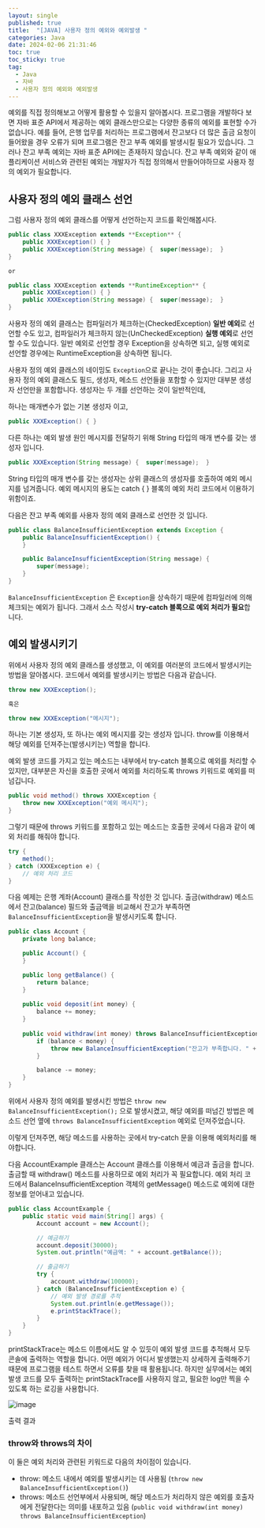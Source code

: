 ```yaml
---
layout: single
published: true
title:  "[JAVA] 사용자 정의 예외와 예외발생 "
categories: Java
date: 2024-02-06 21:31:46
toc: true
toc_sticky: true
tag:   
  - Java
  - 자바
  - 사용자 정의 예외와 예외발생
---
```


예외를 직접 정의해보고 어떻게 활용할 수 있을지 알아봅시다. 
프로그램을 개발하다 보면 자바 표준 API에서 제공하는 예외 클래스만으로는 다양한 종류의 예외를 표현할 수가 없습니다. 예를 들어, 은행 업무를 처리하는 프로그램에서 잔고보다 더 많은 출금 요청이 들어왔을 경우 오류가 되며 프로그램은 잔고 부족 예외를 발생시킬 필요가 있습니다. 그러나 잔고 부족 예외는 자바 표준 API에는 존재하지 않습니다. 잔고 부족 예외와 같이 애플리케이션 서비스와 관련된 예외는 개발자가 직접 정의해서 만들어야하므로 사용자 정의 예외가 필요합니다. 

## 사용자 정의 예외 클래스 선언

그럼 사용자 정의 예외 클래스를 어떻게 선언하는지 코드를 확인해봅시다.

```java
public class XXXException extends **Exception** { 
	public XXXException() { }
	public XXXException(String message) {  super(message);  }
}

or 

public class XXXException extends **RuntimeException** {
	public XXXException() { }
	public XXXException(String message) {  super(message);  }
}
```

사용자 정의 예외 클래스는 컴파일러가 체크하는(CheckedException) **일반 예외**로 선언할 수도 있고, 컴파일러가 체크하지 않는(UnCheckedException) **실행 예외**로 선언할 수도 있습니다. 일반 예외로 선언할 경우 Exception을 상속하면 되고, 실행 예외로 선언할 경우에는 RuntimeException을 상속하면 됩니다. 

사용자 정의 예외 클래스의 네이밍도 `Exception`으로 끝나는 것이 좋습니다. 그리고 사용자 정의 예외 클래스도 필드, 생성자, 메소드 선언들을 포함할 수 있지만 대부분 생성자 선언만을 포함합니다. 생성자는 두 개를 선언하는 것이 일반적인데, 

하나는 매개변수가 없는 기본 생성자 이고, 

```java
public XXXException() { }
```

다른 하나는 예외 발생 원인 메시지를 전달하기 위해 String 타입의 매개 변수를 갖는 생성자 입니다. 

```java
public XXXException(String message) {  super(message);  }
```

String 타입의 매개 변수를 갖는 생성자는 상위 클래스의 생성자를 호출하여 예외 메시지를 넘겨줍니다. 예외 메시지의 용도는 catch { } 블록의 예외 처리 코드에서 이용하기 위함이죠. 

다음은 잔고 부족 예외를 사용자 정의 예외 클래스로 선언한 것 입니다.

```java
public class BalanceInsufficientException extends Exception {
	public BalanceInsufficientException() {
	}

	public BalanceInsufficientException(String message) {
		super(message);
	}
}
```

`BalanceInsufficientException` 은 `Exception`을 상속하기 때문에 컴파일러에 의해 체크되는 예외가 됩니다. 그래서 소스 작성시 **try-catch 블록으로 예외 처리가 필요**합니다. 

## 예외 발생시키기

위에서 사용자 정의 예외 클래스를 생성했고, 이 예외를 여러분의 코드에서 발생시키는 방법을 알아봅시다. 
코드에서 예외를 발생시키는 방법은 다음과 같습니다.

```java
throw new XXXException();

혹은

throw new XXXException("메시지");
```

하나는 기본 생성자, 또 하나는 예외 메시지를 갖는 생성자 입니다. throw를 이용해서 해당 예외를 던져주는(발생시키는) 역할을 합니다. 

예외 발생 코드를 가지고 있는 메소드는 내부에서 try-catch 블록으로 예외를 처리할 수 있지만, 대부분은 자신을 호출한 곳에서 예외를 처리하도록 throws 키워드로 예외를 떠넘깁니다. 

```java
public void method() throws XXXException {
	throw new XXXException("예외 메시지");
}
```

그렇기 때문에 throws 키워드를 포함하고 있는 메소드는 호출한 곳에서 다음과 같이 예외 처리를 해줘야 합니다.

```java
try {
	method();
} catch (XXXException e) {
	// 예외 처리 코드
}
```

다음 예제는 은행 계좌(Account) 클래스를 작성한 것 입니다. 출금(withdraw) 메소드에서 잔고(balance) 필드와 출금액을 비교해서 잔고가 부족하면 `BalanceInsufficientException`을 발생시키도록 합니다. 

```java
public class Account {
	private long balance;

	public Account() {
	}

	public long getBalance() {
		return balance;
	}
	
	public void deposit(int money) {
		balance += money;
	}
	
	public void withdraw(int money) throws BalanceInsufficientException { // 사용자 정의 예외 떠넘기기
		if (balance < money) {
			throw new BalanceInsufficientException("잔고가 부족합니다. " + (balance - money) + " 부족함");  // 사용자 정의 예외 발생 
		}

		balance -= money;
	}
}
```

위에서 사용자 정의 예외를 발생시킨 방법은 `throw new BalanceInsufficientException();` 으로 발생시켰고, 해당 예외를 떠넘긴 방법은 메소드 선언 옆에 `throws BalanceInsufficientException` 예외로 던져주었습니다. 

이렇게 던져주면, 해당 메소드를 사용하는 곳에서 try-catch 문을 이용해 예외처리를 해야합니다. 

다음 AccountExample 클래스는 Account 클래스를 이용해서 예금과 출금을 합니다. 출금할 때 withdraw() 메소드를 사용하므로 예외 처리가 꼭 필요합니다. 
예외 처리 코드에서 BalanceInsufficientException 객체의 getMessage() 메소드로 예외에 대한 정보를 얻어내고 있습니다. 

```java
public class AccountExample {
	public static void main(String[] args) {
		Account account = new Account();

		// 예금하기
		account.deposit(30000);
		System.out.println("예금액: " + account.getBalance());

		// 출금하기
		try {
			account.withdraw(100000);
		} catch (BalanceInsufficientException e) {
			// 예외 발생 경로를 추적
			System.out.println(e.getMessage());
			e.printStackTrace();
		}
	}
}
```

printStackTrace는 메소드 이름에서도 알 수 있듯이 예외 발생 코드를 추적해서 모두 콘솔에 출력하는 역할을 합니다. 어떤 예외가 어디서 발생했는지 상세하게 출력해주기 때문에 프로그램을 테스트 하면서 오류를 찾을 때 활용됩니다. 하지만 실무에서는 예외 발생 코드를 모두 출력하는 printStackTrace를 사용하지 않고, 필요한 log만 찍을 수 있도록 하는 로깅을 사용합니다. 

![image](https://github.com/BaxDailyGit/BaxDailyGit/assets/99312529/4bb92237-513e-4606-8e9e-491188fa81aa)


출력 결과

### throw와 throws의 차이

이 둘은 예외 처리와 관련된 키워드로 다음의 차이점이 있습니다.

- throw: 메소드 내에서 예외를 발생시키는 데 사용됨 (`throw new BalanceInsufficientException()`)
- throws: 메소드 선언부에서 사용되며, 해당 메소드가 처리하지 않은 예외를 호출자에게 전달한다는 의미를 내포하고 있음 (`public void withdraw(int money) throws BalanceInsufficientException`)